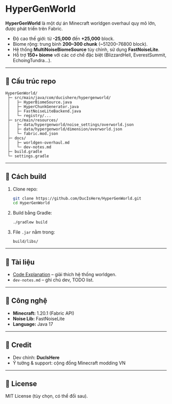 
# HyperGenWorld

**HyperGenWorld** là một dự án Minecraft worldgen overhaul quy mô lớn, được phát triển trên Fabric.
- Độ cao thế giới: từ **-25,000** đến **+25,000** block.
- Biome rộng: trung bình **200–300 chunk** (~51200–76800 block).
- Hệ thống **MultiNoiseBiomeSource** tùy chỉnh, sử dụng **FastNoiseLite**.
- Hỗ trợ **150+ biome** với các cơ chế đặc biệt (BlizzardHell, EverestSummit, EchoingTundra...).

---

## 📂 Cấu trúc repo

```
HyperGenWorld/
 ├─ src/main/java/com/ducishere/hypergenworld/
 │   ├─ HyperBiomeSource.java
 │   ├─ HyperChunkGenerator.java
 │   ├─ FastNoiseLiteBackend.java
 │   └─ registry/...
 ├─ src/main/resources/
 │   ├─ data/hypergenworld/noise_settings/overworld.json
 │   ├─ data/hypergenworld/dimension/overworld.json
 │   └─ fabric.mod.json
 ├─ docs/
 │   ├─ worldgen-overhaul.md
 │   └─ dev-notes.md
 ├─ build.gradle
 └─ settings.gradle
```

---

## 🚀 Cách build

1. Clone repo:  
   ```bash
   git clone https://github.com/DucIsHere/HyperGenWorld.git
   cd HyperGenWorld
   ```

2. Build bằng Gradle:  
   ```bash
   ./gradlew build
   ```

3. File `.jar` nằm trong:  
   ```
   build/libs/
   ```

---

## 📝 Tài liệu

- [Code Explanation](https://github.com/DucIsHere/WorldGenerationOverhaul/blob/main/Docs/Code%20Explanation.md) – giải thích hệ thống worldgen.  
- `dev-notes.md` – ghi chú dev, TODO list.  

---

## 🔧 Công nghệ

- **Minecraft:** 1.20.1 (Fabric API)  
- **Noise Lib:** FastNoiseLite  
- **Language:** Java 17  

---

## 📌 Credit

- Dev chính: **DucIsHere**  
- Ý tưởng & support: cộng đồng Minecraft modding VN  

---

## 📜 License

MIT License (tùy chọn, có thể đổi sau).
